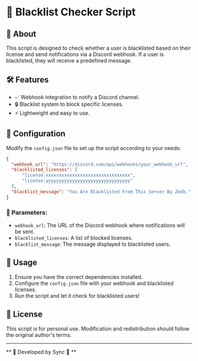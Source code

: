 # 🚀 Blacklist Checker Script

## 📌 About
This script is designed to check whether a user is blacklisted based on their license and send notifications via a Discord webhook. If a user is blacklisted, they will receive a predefined message.

## 🛠️ Features
- ✅ Webhook integration to notify a Discord channel.
- 🔒 Blacklist system to block specific licenses.
- ⚡ Lightweight and easy to use.

## 📂 Configuration
Modify the `config.json` file to set up the script according to your needs:

```json
{
  "webhook_url": "https://discord.com/api/webhooks/your_webhook_url",
  "blacklisted_licenses": [
      "license:xxxxxxxxxxxxxxxxxxxxxxxxxxxxxxxx",
      "license:yyyyyyyyyyyyyyyyyyyyyyyyyyyyyyyy"
  ],
  "blacklist_message": "You Are Blacklisted From This Server By Zedk."
}
```

### 🔧 Parameters:
- `webhook_url`: The URL of the Discord webhook where notifications will be sent.
- `blacklisted_licenses`: A list of blocked licenses.
- `blacklist_message`: The message displayed to blacklisted users.

## 🚀 Usage
1. Ensure you have the correct dependencies installed.
2. Configure the `config.json` file with your webhook and blacklisted licenses.
3. Run the script and let it check for blacklisted users!

## 📜 License
This script is for personal use. Modification and redistribution should follow the original author's terms.

---
** 🔰 Developed by Sync 🔰 **
